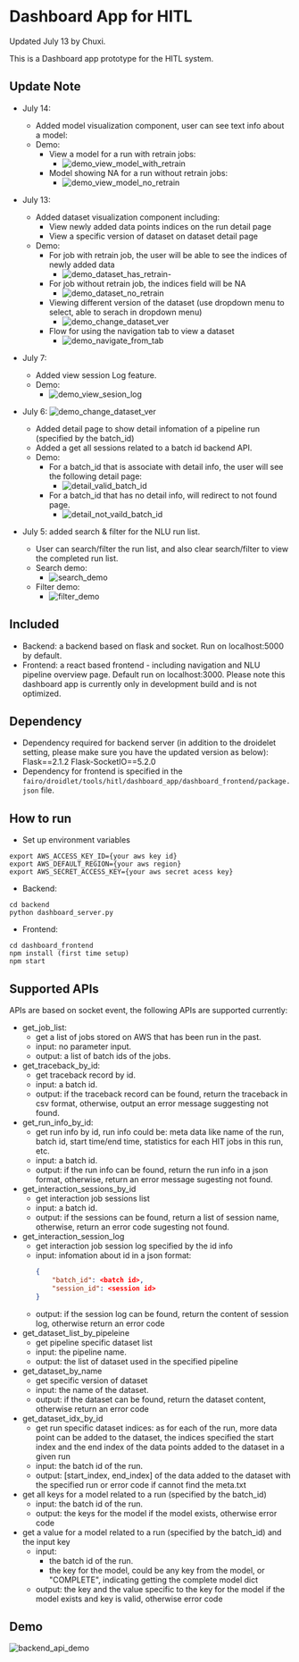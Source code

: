 # Dashboard App for HITL
Updated July 13 by Chuxi.

This is a Dashboard app prototype for the HITL system.

## Update Note
- July 14:
    - Added model visualization component, user can see text info about a model:
    - Demo:
        - View a model for a run with retrain jobs:
            - ![demo_view_model_with_retrain](https://user-images.githubusercontent.com/51009396/179124247-e1521123-aeaa-4ea9-a47a-d05323a37d3a.gif)
        - Model showing NA for a run without retrain jobs:
            - ![demo_view_model_no_retrain](https://user-images.githubusercontent.com/51009396/179124182-9840f1ff-ccbe-4709-9452-025fb5be5c8a.gif) 

- July 13:
    - Added dataset visualization component including:
        - View newly added data points indices on the run detail page
        - View a specific version of dataset on dataset detail page
    - Demo:
        - For job with retrain job, the user will be able to see the indices of newly added data
            - ![demo_dataset_has_retrain](https://user-images.githubusercontent.com/51009396/178807612-89f8d3cb-3555-45be-9bc1-20349129eb11.gif)- 
        - For job without retrain job, the indices field will be NA
            - ![demo_dataset_no_retrain](https://user-images.githubusercontent.com/51009396/178807684-4bc5544e-c8a8-4322-a46c-ed5cdc3345ac.gif)
        - Viewing different version of the dataset (use dropdown menu to select, able to serach in dropdown menu)
            -  ![demo_change_dataset_ver](https://user-images.githubusercontent.com/51009396/178807722-62baf30a-9c0f-4935-8061-098a5f90ab4f.gif)
        - Flow for using the navigation tab to view a dataset
            - ![demo_navigate_from_tab](https://user-images.githubusercontent.com/51009396/178807807-68425eaa-418a-4128-bc9c-076d8aef3fd5.gif)
- July 7:
    - Added view session Log feature.
    - Demo:
        - ![demo_view_sesion_log](https://user-images.githubusercontent.com/51009396/178044751-8d099829-cc2f-4353-8bfd-e81e9a23b63e.gif)
- July 6: ![demo_change_dataset_ver](https://user-images.githubusercontent.com/51009396/178807740-b90ada63-573d-47ba-845e-8ab84033d184.gif)
    - Added detail page to show detail infomation of a pipeline run (specified by the batch_id)
    - Added a get all sessions related to a batch id backend API. 
    - Demo:
        - For a batch_id that is associate with detail info, the user will see the following detail page:
            - ![detail_valid_batch_id](https://user-images.githubusercontent.com/51009396/177655919-693870cc-595c-416e-ac25-651e3cccbeca.gif)
        - For a batch_id that has no detail info, will redirect to not found page.
            - ![detail_not_vaild_batch_id](https://user-images.githubusercontent.com/51009396/177655956-c398f669-90af-4a13-bdff-736057ca68cb.gif)
- July 5: added search & filter for the NLU run list. 
    - User can search/filter the run list, and also clear search/filter to view the completed run list. 
    - Search demo:
        - ![search_demo](https://user-images.githubusercontent.com/51009396/177654353-cf34635d-9571-4666-83c3-b9b33afde9a8.gif)
    - Filter demo:
        - ![filter_demo](https://user-images.githubusercontent.com/51009396/177654387-a660f9ae-c519-4e21-8c4c-07af9aa6cf76.gif)
        
## Included 
- Backend: a backend based on flask and socket. Run on localhost:5000 by default.
- Frontend: a react based frontend - including navigation and NLU pipeline overview page. Default run on localhost:3000.
Please note this dashboard app is currently only in development build and is not optimized.

## Dependency
- Dependency required for backend server (in addition to the droidelet setting, please make sure you have the updated version as below):
Flask==2.1.2
Flask-SocketIO==5.2.0
- Dependency for frontend is specified in the `fairo/droidlet/tools/hitl/dashboard_app/dashboard_frontend/package.json` file.

## How to run
- Set up environment variables
```
export AWS_ACCESS_KEY_ID={your aws key id}
export AWS_DEFAULT_REGION={your aws region}
export AWS_SECRET_ACCESS_KEY={your aws secret acess key}
```

- Backend:
```
cd backend
python dashboard_server.py
```

- Frontend:
```
cd dashboard_frontend
npm install (first time setup)
npm start
```

## Supported APIs
APIs are based on socket event, the following APIs are supported currently: 
- get_job_list:
    - get a list of jobs stored on AWS that has been run in the past. 
    - input: no parameter input.
    - output: a list of batch ids of the jobs.
- get_traceback_by_id:
    - get traceback record by id.
    - input: a batch id.
    - output: if the traceback record can be found, return the traceback in csv format, otherwise, output an error message suggesting not found.
- get_run_info_by_id:
    - get run info by id, run info could be:
        meta data like name of the run, batch id, start time/end time, statistics for each HIT jobs in this run, etc. 
    - input: a batch id.
    - output: if the run info can be found, return the run info in a json format, otherwise, return an error message sugesting not found.
- get_interaction_sessions_by_id
    - get interaction job sessions list
    - input: a batch id.
    - output: if the sessions can be found, return a list of session name, otherwise, return an error code sugesting not found.
- get_interaction_session_log
    - get interaction job session log specified by the id info
    - input: infomation about id in a json format:
        ```json
        {   
            "batch_id": <batch id>,
            "session_id": <session id>
        }
        ```
    - output: if the session log can be found, return the content of session log, otherwise return an error code
- get_dataset_list_by_pipeleine
    - get pipeline specific dataset list
    - input: the pipeline name.
    - output: the list of dataset used in the specified pipeline
- get_dataset_by_name
    - get specific version of dataset
    - input: the name of the dataset.
    - output: if the dataset can be found, return the dataset content, otherwise return an error code
- get_dataset_idx_by_id
    - get run specific dataset indices: as for each of the run, more data point can be added to the dataset, the indices specified the start index and the end index of the data points added to the dataset in a given run
    - input: the batch id of the run.
    - output: [start_index, end_index] of the data added to the dataset with the specified run or error code if cannot find the meta.txt
- get all keys for a model related to a run (specified by the batch_id)
    - input: the batch id of the run.
    - output: the keys for the model if the model exists, otherwise error code
 - get a value for a model related to a run (specified by the batch_id) and the input key
    - input:
        - the batch id of the run.
        - the key for the model, could be any key from the model, or "COMPLETE", indicating getting the complete model dict
    - output: the key and the value specific to the key for the model if the model exists and key is valid, otherwise error code
    
## Demo
![backend_api_demo](https://user-images.githubusercontent.com/51009396/175696481-532cec55-5b2e-4bae-bceb-9e7d3f2aa7b7.gif)
